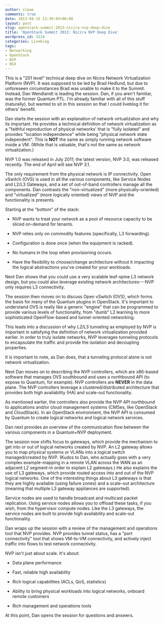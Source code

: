 ```yaml
---
author: slowe
comments: true
date: 2013-04-15 13:39:03+00:00
layout: post
slug: openstack-summit-2013-nicira-nvp-deep-dive
title: 'OpenStack Summit 2013: Nicira NVP Deep Dive'
wordpress_id: 3134
categories: Liveblog
tags:
- Networking
- OpenStack
- NVP
- NSX
---
```


This is a "201 level" technical deep dive on Nicira Network Virtualization Platform (NVP). It was supposed to be led by Brad Hedlund, but due to unforeseen circumstances Brad was unable to make it to the Summit. Instead, Dan Wendlandt is leading the session. Dan, if you aren't familiar, was the former Quantum PTL. I'm already familiar with all of this stuff (naturally), but wanted to sit in this session so that I could liveblog it for others' benefit.

Dan starts the session with an explanation of network virtualization and why its important. He provides a technical definition of network virtualization as a "faithful reproduction of physical networks' that is "fully isolated" and provides "location independence" while being "physical network state independent". This is **NOT** the same as simply running network software inside a VM. (While that is valuable, that's not the same as network virtualization.)

NVP 1.0 was released in July 2011; the latest version, NVP 3.0, was released recently. The end of April will see NVP 3.1.

The only requirement from the physical network is IP connectivity. Open vSwitch (OVS) is used in all the various components, like Service Nodes and L2/L3 Gateways, and a set of out-of-band controllers manage all the components. Dan contrasts the "non-virtualized" (more physically-oriented) and "virtualized" (more logically oriented) views of NVP and the functionality is presents.

Starting at the "bottom" of the stack:

* NVP wants to treat your network as a pool of resource capacity to be sliced on-demand for tenants.

* NVP relies only on commodity features (specifically, L3 forwarding).

* Configuration is done once (when the equipment is racked).

* No humans in the loop when provisioning occurs.

* Have the flexibility to choose/change architecture without it impacting the logical abstractions you've created for your workloads.

Next Dan shows that you could use a very scalable leaf-spine L3 network design, but you could also leverage existing network architectures---NVP only requires L3 connectivity.

The session then moves on to discuss Open vSwitch (OVS), which forms the basis for many of the Quantum plugins in OpenStack. It's important to understand OVS is really like a generic "engine" that can be programmed to provide various levels of functionality, from "dumb" L2 learning to more sophisticated OpenFlow-based and tunnel-oriented networking.

This leads into a discussion of why L2/L3 tunneling as employed by NVP is important in satisfying the definition of network virtualization provided earlier. In order to truly isolate networks, NVP leverages tunneling protocols to encapsulate the traffic and provide the isolation and decoupling properties.

It is important to note, as Dan does, that a tunneling protocol alone is not network virtualization.

Next Dan moves on to describing the NVP controllers, which are x86-based software that manages OVS southbound and uses a northbound API (to expose to Quantum, for example). NVP controllers are **NEVER** in the data plane. The NVP controllers leverage a clustered/distributed architecture that provides both high availability (HA) and scale-out functionality.

As mentioned earlier, the controllers also provide the NVP API northbound to applications and/or cloud management systems (CMSes, like OpenStack and CloudStack). In an OpenStack environment, the NVP API is consumed by Quantum to create logical networks and logical network services.

Dan next provides an overview of the communication flow between the various components in a Quantum+NVP deployment.

The session now shifts focus to gateways, which provide the mechanism to get into or out of logical networks created by NVP. An L2 gateway allows you to map physical systems or VLANs into a logical switch managed/created by NVP. (Kudos to Dan, who actually goes with a very complex example-mapping in a remote VLAN across the WAN as an adjacent L2 segment-in order to explain L2 gateways.) He also explains the use of L3 gateways, which provide routed access into and out of the NVP logical networks. One of the interesting things about L3 gateways is that they are highly available (using failure zones) and a scale-out architecture (meaning that multiple L3 gateway appliances are supported).

Service nodes are used to handle broadcast and multicast packet replication. Using service nodes allows you to offload these tasks, if you wish, from the hypervisor compute nodes. Like the L3 gateways, the service nodes are built to provide high availability and scale-out functionality.

Dan wraps up the session with a review of the management and operations tool that NVP provides. NVP provides tunnel status, has a "port connectivity" tool that shows VM-to-VM connectivity, and actively inject traffic into flows to test network connectivity.

NVP isn't just about scale. It's about:

* Data plane performance

* Fast, reliable high availability

* Rich logical capabilities (ACLs, QoS, statistics)

* Ability to bring physical workloads into logical networks, onboard remote customers

* Rich management and operations tools

At this point, Dan opens the session for questions and answers.
